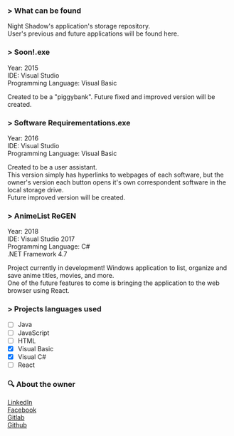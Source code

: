 ### \> What can be found
Night Shadow's application's storage repository.  
User's previous and future applications will be found here.
  
### \> Soon!.exe  
 Year: 2015  
 IDE: Visual Studio  
 Programming Language: Visual Basic  
   
 Created to be a "piggybank". Future fixed and improved version will be created.

### \> Software Requirementations.exe  
 Year: 2016  
 IDE: Visual Studio  
 Programming Language: Visual Basic  
   
 Created to be a user assistant.  
 This version simply has hyperlinks to webpages of each software, but the owner's version each button opens it's own correspondent software in the local storage drive.  
 Future improved version will be created.
 
 ### \> AnimeList ReGEN 
 Year: 2018  
 IDE: Visual Studio 2017  
 Programming Language: C#  
 .NET Framework 4.7  
   
 Project currently in development!
 Windows application to list, organize and save anime titles, movies, and more.  
 One of the future features to come is bringing the application to the web browser using React.

### \> Projects languages used
- [ ]  Java
- [ ]  JavaScript
- [ ]  HTML
- [x]  Visual Basic
- [x]  Visual C#
- [ ]  React
 
### :mag: About the owner
  
[LinkedIn](https://www.linkedin.com/in/thejuliolopes/)  
[Facebook](https://www.facebook.com/the.julio.lopes)   
[Gitlab](https://gitlab.com/ImNightShadow)  
[Github](https://github.com/ImNightShadow)
